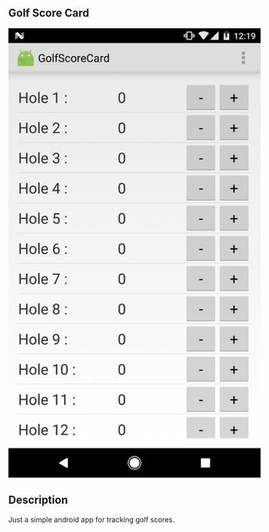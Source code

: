 ## Golf Score Card

![Golf score card](https://github.com/ryanSN/golfscorecard/blob/master/ScoreCard.png)


## Description
Just a simple android app for tracking golf scores.
